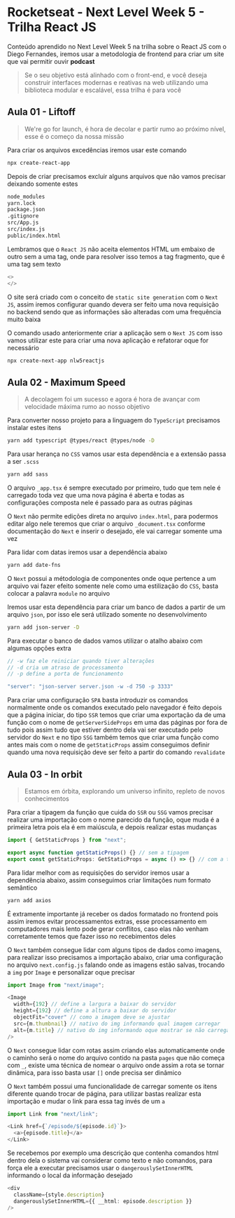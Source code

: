 # Rocketseat - Next Level Week 5 - Trilha React JS
Conteúdo aprendido no Next Level Week 5 na trilha sobre o React JS com o Diego Fernandes, iremos usar a metodologia de frontend para criar um site que vai permitir ouvir **podcast**

>Se o seu objetivo está alinhado com o front-end, e você deseja construir interfaces modernas e reativas na web utilizando uma biblioteca modular e escalável, essa trilha é para você

## Aula 01 - Liftoff
>We're go for launch, é hora de decolar e partir rumo ao próximo nível, esse é o começo da nossa missão

Para criar os arquivos excedências iremos usar este comando
```bash
npx create-react-app
```

Depois de criar precisamos excluir alguns arquivos que não vamos precisar deixando somente estes
```bash
node_modules
yarn.lock
package.json
.gitignore
src/App.js
src/index.js
public/index.html
```

Lembramos que o `React JS` não aceita elementos HTML um embaixo de outro sem a uma tag, onde para resolver isso temos a tag fragmento, que é uma tag sem texto
```ts
<>
</>
```

O site será criado com o conceito de `static site generation` com o `Next JS`, assim iremos configurar quando devera ser feito uma nova requisição no backend sendo que as informações são alteradas com uma frequência muito baixa

O comando usado anteriormente criar a aplicação sem o `Next JS` com isso vamos utilizar este para criar uma nova aplicação e refatorar oque for necessário
```bash
npx create-next-app nlw5reactjs
```

## Aula 02 - Maximum Speed
>A decolagem foi um sucesso e agora é hora de avançar com velocidade máxima rumo ao nosso objetivo

Para converter nosso projeto para a linguagem do `TypeScript` precisamos instalar estes itens
```bash
yarn add typescript @types/react @types/node -D
```

Para usar herança no `CSS` vamos usar esta dependência e a extensão passa a ser `.scss`
```bash
yarn add sass
```

O arquivo `_app.tsx` é sempre executado por primeiro, tudo que tem nele é carregado toda vez que uma nova página é aberta e todas as configurações composta nele é passado para as outras páginas

O `Next` não permite edições direta no arquivo `index.html`, para podermos editar algo nele teremos que criar o arquivo `_document.tsx` conforme documentação do `Next` e inserir o desejado, ele vai carregar somente uma vez

Para lidar com datas iremos usar a dependência abaixo
```bash
yarn add date-fns
```

O `Next` possui a métodologia de componentes onde oque pertence a um arquivo vai fazer efeito somente nele como uma estilização do `CSS`, basta colocar a palavra `module` no arquivo

Iremos usar esta dependência para criar um banco de dados a partir de um arquivo `json`, por isso ele será utilizado somente no desenvolvimento
```bash
yarn add json-server -D
```

Para executar o banco de dados vamos utilizar o atalho abaixo com algumas opções extra
```ts
// -w faz ele reiniciar quando tiver alterações
// -d cria um atraso de processamento
// -p define a porta de funcionamento

"server": "json-server server.json -w -d 750 -p 3333"
```

Para criar uma configuração `SPA` basta introduzir os comandos normalmente onde os comandos executado pelo navegador é feito depois que a página iniciar, do tipo `SSR` temos que criar uma exportação da de uma função com o nome de `getServerSideProps` em uma das páginas por fora de tudo pois assim tudo que estiver dentro dela vai ser executado pelo servidor do `Next` e no tipo `SSG` também temos que criar uma função como antes mais com o nome de `getStaticProps` assim conseguimos definir quando uma nova requisição deve ser feito a partir do comando `revalidate`

## Aula 03 - In orbit
>Estamos em órbita, explorando um universo infinito, repleto de novos conhecimentos

Para criar a tipagem da função que cuida do `SSR` ou `SSG` vamos precisar realizar uma importação com o nome parecido da função, oque muda é a primeira letra pois ela é em maiúscula, e depois realizar estas mudanças
```ts
import { GetStaticProps } from "next";

export async function getStaticProps() {} // sem a tipagem
export const getStaticProps: GetStaticProps = async () => {} // com a tipagem
```

Para lidar melhor com as requisições do servidor iremos usar a dependência abaixo, assim conseguimos criar limitações num formato semântico
```bash
yarn add axios
```

É extramente importante já receber os dados formatado no frontend pois assim iremos evitar processamentos extras, esse processamento em computadores mais lento pode gerar conflitos, caso elas não venham corretamente temos que fazer isso no recebimentos deles

O `Next` também consegue lidar com alguns tipos de dados como imagens, para realizar isso precisamos a importação abaixo, criar uma configuração no arquivo `next.config.js` falando onde as imagens estão salvas, trocando a `img` por `Image` e personalizar oque precisar
```ts
import Image from "next/image";

<Image
  width={192} // define a largura a baixar do servidor
  height={192} // define a altura a baixar do servidor
  objectFit="cover" // como a imagem deve se ajustar
  src={m.thumbnail} // nativo do img informando qual imagem carregar
  alt={m.title} // nativo do img informando oque mostrar se não carregar a imagem
/>
```

O `Next` consegue lidar com rotas assim criando elas automaticamente onde o caminho será o nome do arquivo contido na pasta `pages` que não começa com `_`, existe uma técnica de nomear o arquivo onde assim a rota se tornar dinâmica, para isso basta usar `[]` onde precisa ser dinâmico

O `Next` também possui uma funcionalidade de carregar somente os itens diferente quando trocar de página, para utilizar bastas realizar esta importação e mudar o link para essa tag invés de um `a`
```ts
import Link from "next/link";

<Link href={`/episode/${episode.id}`}>
  <a>{episode.title}</a>
</Link>
```

Se recebemos por exemplo uma descrição que contenha comandos html dentro dela o sistema vai considerar como texto e não comandos, para força ele a executar precisamos usar o `dangerouslySetInnerHTML` informando o local da informação desejado
```ts
<div
  className={style.description}
  dangerouslySetInnerHTML={{ __html: episode.description }}
/>
```
